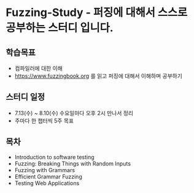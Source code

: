 # Fuzzing-Study - 퍼징에 대해서 스스로 공부하는 스터디 입니다.

## 학습목표

- 컴파일러에 대한 이해
- https://www.fuzzingbook.org 를 읽고 퍼징에 대해서 이해하며 공부하기

## 스터디 일정

- 7.13(수) ~ 8.10(수) 수요일마다 오후 2시 만나서 정리
- 주마다 한 챕터씩 5주 목표

## 목차

- Introduction to software testing
- Fuzzing: Breaking Things with Random Inputs
- Fuzzing with Grammars
- Efficient Grammar Fuzzing
- Testing Web Applications
